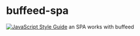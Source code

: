 # buffeed-spa
[![JavaScript Style Guide](https://img.shields.io/badge/code_style-standard-brightgreen.svg)](https://standardjs.com)
an SPA works with buffeed
